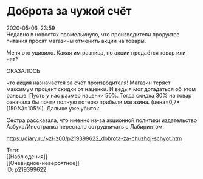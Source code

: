 Доброта за чужой счёт
======================

   
 2020-05-06, 23:59   
  Недавно в новостях промелькнуло, что производители продуктов питания просят магазины отменить акции на товары.   
   
 Меня это удивило. Какая им разница, по акции продаётся товар или нет?   
   
 ОКАЗАЛОСЬ   
   
 что акция назначается за счёт производителя! Магазин теряет максимум процент скидки от наценки. И ведь я мог догадаться об этом раньше. Пусть у нас размер наценки 50%. Тогда скидка 30% на товар означала бы почти полную потерю прибыли магазина. (цена=0,7\*(150%)=105%). Дальше уже убыток.   
   
 Сестра рассказала, что именно из-за акционной политики издательство Азбука/Иностранка перестало сотрудничать с Лабиринтом.   
    
 <https://diary.ru/~zHz00/p219399622_dobrota-za-chuzhoj-schyot.htm>   
   
 Теги:   
 [[Наблюдения]]   
 [[Очевидное-невероятное]]   
 ID: p219399622